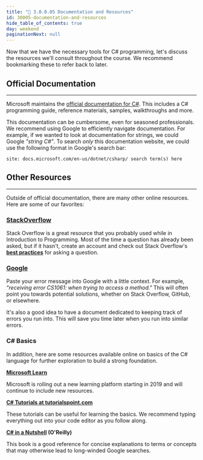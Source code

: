 ```yaml
---
title: "📓 3.0.0.05 Documentation and Resources"
id: 30005-documentation-and-resources
hide_table_of_contents: true
day: weekend
paginationNext: null
---
```


Now that we have the necessary tools for C# programming, let's discuss the resources we'll consult throughout the course. We recommend bookmarking these to refer back to later.

## Official Documentation
---

Microsoft maintains the [official documentation for C#](https://docs.microsoft.com/en-us/dotnet/csharp/). This includes a C# programming guide, reference materials, samples, walkthroughs and more.

This documentation can be cumbersome, even for seasoned professionals. We recommend using Google to efficiently navigate documentation. For example, if we wanted to look at documentation for strings, we could Google _"string C#"_. To search _only_ this documentation website, we could use the following format in Google's search bar:

```
site: docs.microsoft.com/en-us/dotnet/csharp/ search term(s) here
```

## Other Resources
---

Outside of official documentation, there are many other online resources. Here are some of our favorites:

### [StackOverflow](https://www.stackoverflow.com)

Stack Overflow is a great resource that you probably used while in Introduction to Programming. Most of the time a question has already been asked, but if it hasn't, create an account and check out Stack Overflow's **[best practices](https://stackoverflow.com/help/how-to-ask)** for asking a question.

### [Google](https://www.google.com)

Paste your error message into Google with a little context. For example, _"receiving error CS1061: when trying to access a method."_ This will often point you towards potential solutions, whether on Stack Overflow, GitHub, or elsewhere.

It's also a good idea to have a document dedicated to keeping track of errors you run into. This will save you time later when you run into similar errors.

### C# Basics

In addition, here are some resources available online on basics of the C# language for further exploration to build a strong foundation.

**[Microsoft Learn](https://docs.microsoft.com/en-us/learn/)**

Microsoft is rolling out a new learning platform starting in 2019 and will continue to include new resources.

**[C# Tutorials at tutorialspoint.com](http://www.tutorialspoint.com/csharp/)**

These tutorials can be useful for learning the basics. We recommend typing everything out into your code editor as you follow along.

**[C# in a Nutshell](http://www.albahari.com/nutshell/) (O'Reilly)**

This book is a good reference for concise explanations to terms or concepts that may otherwise lead to long-winded Google searches.
